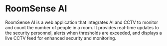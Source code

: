 # RoomSense AI
 RoomSense AI is a web application that integrates AI and CCTV to monitor and count the number of people in a room. It provides real-time updates to the security personnel, alerts when thresholds are exceeded, and displays a live CCTV feed for enhanced security and monitoring.
